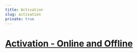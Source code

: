 ```yaml
---
title: Activation
slug: activation
private: true
---
```


# [Activation - Online and Offline](online-offline-activation.md)